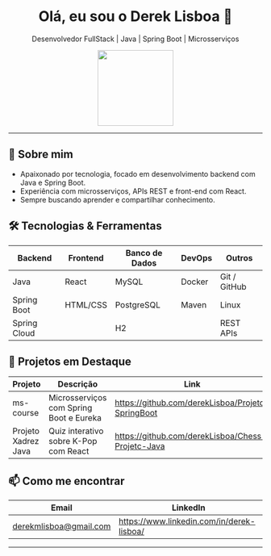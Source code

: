 <div align="center">
  <h1>Olá, eu sou o Derek Lisboa 👋</h1>
  <p>Desenvolvedor FullStack | Java | Spring Boot | Microsserviços </p>
  <img src="https://media.giphy.com/media/hvRJCLFzcasrR4ia7z/giphy.gif" width="150" />
</div>

---

## 🚀 Sobre mim
- Apaixonado por tecnologia, focado em desenvolvimento backend com Java e Spring Boot.
- Experiência com microsserviços, APIs REST e front-end com React.
- Sempre buscando aprender e compartilhar conhecimento.

## 🛠 Tecnologias & Ferramentas

| Backend           | Frontend      | Banco de Dados | DevOps        | Outros              |
|-------------------|---------------|----------------|---------------|---------------------|
| Java              | React         | MySQL          | Docker        | Git / GitHub        |
| Spring Boot       | HTML/CSS      | PostgreSQL     | Maven         | Linux               |
| Spring Cloud      |               | H2             |               | REST APIs           |

## 📂 Projetos em Destaque

| Projeto                | Descrição                                    | Link                                               |
|------------------------|----------------------------------------------|----------------------------------------------------|
| ms-course              | Microsserviços com Spring Boot e Eureka      | https://github.com/derekLisboa/Projeto-SpringBoot  |
| Projeto Xadrez Java    | Quiz interativo sobre K-Pop com React        | https://github.com/derekLisboa/Chess-Projetc-Java  |

## 📫 Como me encontrar

| Email                        | LinkedIn                                   | 
|------------------------------|--------------------------------------------|
| derekmlisboa@gmail.com       | https://www.linkedin.com/in/derek-lisboa/  |

---
